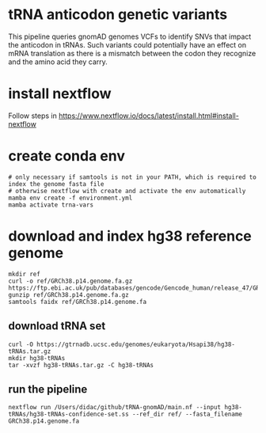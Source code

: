 # tRNA anticodon genetic variants
This pipeline queries gnomAD genomes VCFs to identify SNVs that impact the anticodon in tRNAs. Such variants could potentially have an effect on mRNA translation as there is a mismatch between the codon they recognize and the amino acid they carry.

# install nextflow
Follow steps in https://www.nextflow.io/docs/latest/install.html#install-nextflow

# create conda env
```
# only necessary if samtools is not in your PATH, which is required to index the genome fasta file
# otherwise nextflow with create and activate the env automatically
mamba env create -f environment.yml
mamba activate trna-vars
```

# download and index hg38 reference genome
```
mkdir ref
curl -o ref/GRCh38.p14.genome.fa.gz https://ftp.ebi.ac.uk/pub/databases/gencode/Gencode_human/release_47/GRCh38.p14.genome.fa.gz
gunzip ref/GRCh38.p14.genome.fa.gz
samtools faidx ref/GRCh38.p14.genome.fa
```

## download tRNA set
```
curl -O https://gtrnadb.ucsc.edu/genomes/eukaryota/Hsapi38/hg38-tRNAs.tar.gz
mkdir hg38-tRNAs
tar -xvzf hg38-tRNAs.tar.gz -C hg38-tRNAs
```

## run the pipeline
```
nextflow run /Users/didac/github/tRNA-gnomAD/main.nf --input hg38-tRNAs/hg38-tRNAs-confidence-set.ss --ref_dir ref/ --fasta_filename GRCh38.p14.genome.fa
```

